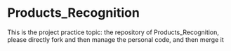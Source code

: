 # Products_Recognition
This is the project practice topic: the repository of Products_Recognition, please directly fork and then manage the personal code, and then merge it
